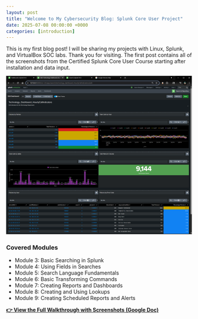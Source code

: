 ```yaml
---
layout: post
title: "Welcome to My Cybersecurity Blog: Splunk Core User Project"
date: 2025-07-08 00:00:00 +0000
categories: [introduction]
---
```


This is my first blog post! I will be sharing my projects with Linux, Splunk, and VirtualBox SOC labs. Thank you for visiting. The first post contains all of the screenshots from the Certified Splunk Core User Course starting after installation and data input.

![Splunk Search Example](/assets/images/SplunkDashboard.png)

### Covered Modules

- Module 3: Basic Searching in Splunk
- Module 4: Using Fields in Searches
- Module 5: Search Language Fundamentals
- Module 6: Basic Transforming Commands
- Module 7: Creating Reports and Dashboards
- Module 8: Creating and Using Lookups
- Module 9: Creating Scheduled Reports and Alerts

[**👉 View the Full Walkthrough with Screenshots (Google Doc)**](https://docs.google.com/document/d/1ikOOS1DAeuH-YzS05u3t1Ao5e3cH4wBR5DJeSkCBhZk/edit?usp=sharing)

